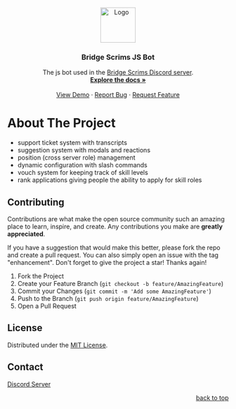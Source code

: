 <a name="readme-top"></a>

<br />
<div align="center">
  <a href="https://discord.gg/bridgescrims">
    <img src="https://bridgescrims.net/logo.png" alt="Logo" width="80" height="80">
  </a>

<h3 align="center">Bridge Scrims JS Bot</h3>

  <p align="center">
    The js bot used in the <a href="https://discord.gg/bridgescrims">Bridge Scrims Discord server</a>.
    <br />
    <a href="https://github.com/bridge-scrims/scrims-js-bot"><strong>Explore the docs »</strong></a>
    <br />
    <br />
    <a href="https://github.com/bridge-scrims/scrims-js-bot">View Demo</a>
    ·
    <a href="https://github.com/bridge-scrims/scrims-js-bot/issues">Report Bug</a>
    ·
    <a href="https://github.com/bridge-scrims/scrims-js-bot/issues">Request Feature</a>
  </p>
</div>

# About The Project

- support ticket system with transcripts
- suggestion system with modals and reactions
- position (cross server role) management
- dynamic configuration with slash commands
- vouch system for keeping track of skill levels
- rank applications giving people the ability to apply for skill roles

<!-- CONTRIBUTING -->
## Contributing

Contributions are what make the open source community such an amazing place to learn, inspire, and create. Any contributions you make are **greatly appreciated**.

If you have a suggestion that would make this better, please fork the repo and create a pull request. You can also simply open an issue with the tag "enhancement".
Don't forget to give the project a star! Thanks again!

1. Fork the Project
2. Create your Feature Branch (`git checkout -b feature/AmazingFeature`)
3. Commit your Changes (`git commit -m 'Add some AmazingFeature'`)
4. Push to the Branch (`git push origin feature/AmazingFeature`)
5. Open a Pull Request

<!-- LICENSE -->
## License

Distributed under the [MIT License](https://spdx.org/licenses/MIT.html).

<!-- CONTACT -->
## Contact

[Discord Server](https://discord.gg/bridgescrims)

<!-- ACKNOWLEDGMENTS -->
<!-- ## Acknowledgments -->

<!-- * []() -->
<!-- * []() -->
<!-- * []() -->

<p align="right"><a href="#readme-top">back to top</a></p>